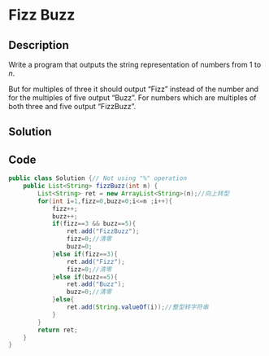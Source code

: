 # Fizz Buzz

## Description

Write a program that outputs the string representation of numbers from 1 to *n*.

But for multiples of three it should output “Fizz” instead of the number and for the multiples of five output “Buzz”. For numbers which are multiples of both three and five output “FizzBuzz”.

## Solution

## Code

```java
public class Solution {// Not using "%" operation
    public List<String> fizzBuzz(int n) {
        List<String> ret = new ArrayList<String>(n);//向上转型
        for(int i=1,fizz=0,buzz=0;i<=n ;i++){
            fizz++;
            buzz++;
            if(fizz==3 && buzz==5){
                ret.add("FizzBuzz");
                fizz=0;//清零
                buzz=0;
            }else if(fizz==3){
                ret.add("Fizz");
                fizz=0;//清零
            }else if(buzz==5){
                ret.add("Buzz");
                buzz=0;//清零
            }else{
                ret.add(String.valueOf(i));//整型转字符串
            }
        } 
        return ret;
    }
}
```

